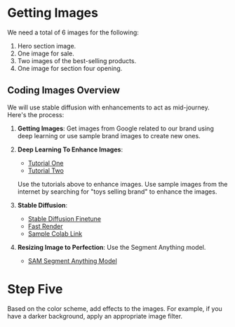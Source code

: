 # Getting Images

We need a total of 6 images for the following:

1. Hero section image.
2. One image for sale.
3. Two images of the best-selling products.
4. One image for section four opening.

## Coding Images Overview

We will use stable diffusion with enhancements to act as mid-journey. Here's the process:

1. **Getting Images**: Get images from Google related to our brand using deep learning or use sample brand images to create new ones.

2. **Deep Learning To Enhance Images**:
   - [Tutorial One](https://www.youtube.com/watch?v=0iZdzWG1-NY)
   - [Tutorial Two](https://www.youtube.com/watch?v=67hqsP7fhvQ)
   
   Use the tutorials above to enhance images. Use sample images from the internet by searching for "toys selling brand" to enhance the images.

3. **Stable Diffusion**:
   - [Stable Diffusion Finetune](https://www.youtube.com/watch?v=f-GUSxCiYs8)
   - [Fast Render](https://www.youtube.com/watch?v=TYk6taV-gVc)
   - [Sample Colab Link](https://colab.research.google.com/drive/1n_xrgKDlGQcCF6O-eL3NOd_x4NSqAUjK)

4. **Resizing Image to Perfection**:
   Use the Segment Anything model.
   - [SAM Segment Anything Model](https://www.youtube.com/watch?v=aYP4ujUsGdk&pp=ygUic2FtIHNlZ21lbnQgYW55dGhpbmcgIGdvb2dsZSBjb2xhYg%3D%3D)

# Step Five

Based on the color scheme, add effects to the images. For example, if you have a darker background, apply an appropriate image filter.
